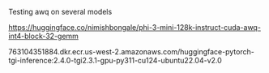 Testing awq on several models

https://huggingface.co/nimishbongale/phi-3-mini-128k-instruct-cuda-awq-int4-block-32-gemm

763104351884.dkr.ecr.us-west-2.amazonaws.com/huggingface-pytorch-tgi-inference:2.4.0-tgi2.3.1-gpu-py311-cu124-ubuntu22.04-v2.0
